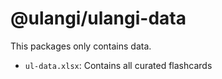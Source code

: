 # @ulangi/ulangi-data

This packages only contains data.

- ```ul-data.xlsx```: Contains all curated flashcards
